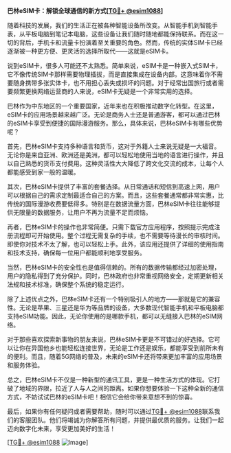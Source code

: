 **巴林eSIM卡：解锁全球通信的新方式[[TG💪+ @esim1088](https://t.me/s/esim1088)]**

随着科技的发展，我们的生活正在被各种智能设备所改变。从智能手机到智能手表，从平板电脑到笔记本电脑，这些设备让我们随时随地都能保持联系。而在这一切的背后，手机卡和流量卡扮演着至关重要的角色。然而，传统的实体SIM卡已经逐渐被一种更方便、更灵活的选择所取代——这就是eSIM卡。

说到eSIM卡，很多人可能还不太熟悉。简单来说，eSIM卡是一种嵌入式SIM卡，它不像传统SIM卡那样需要物理插拔，而是直接集成在设备内部。这意味着你不需要随身携带多张实体卡，也不用担心丢失或损坏的问题。对于经常出国旅行或者需要频繁更换网络运营商的人来说，eSIM卡无疑是一个非常实用的选择。

巴林作为中东地区的一个重要国家，近年来也在积极推动数字化转型。在这里，eSIM卡的应用场景越来越广泛。无论是商务人士还是普通游客，都可以通过巴林的eSIM卡享受到便捷的国际漫游服务。那么，具体来说，巴林eSIM卡有哪些优势呢？

首先，巴林eSIM卡支持多种语言和货币，这对于外籍人士来说无疑是一大福音。无论你是来自亚洲、欧洲还是美洲，都可以轻松地使用当地的语言进行操作，并且以自己熟悉的货币支付费用。这种灵活性大大降低了跨文化交流的成本，让每个人都能感受到家一般的温暖。

其次，巴林eSIM卡提供了丰富的套餐选择。从日常通话和短信到高速上网，用户可以根据自己的需求定制最适合自己的方案。而且，这些套餐通常都非常实惠，比传统的国际漫游收费要低得多。特别是在数据流量方面，巴林eSIM卡往往能够提供无限量的数据服务，让用户不再为流量不足而烦恼。

再者，巴林eSIM卡的操作也非常简便。只需下载官方应用程序，按照提示完成注册流程即可开始使用。整个过程无需复杂的手续，也不需要等待漫长的审核时间。即使你对技术不太了解，也可以轻松上手。此外，该应用还提供了详细的使用指南和技术支持，确保每一位用户都能顺利地享受服务。

当然，巴林eSIM卡的安全性也是值得信赖的。所有的数据传输都经过加密处理，用户的隐私得到了充分保护。同时，巴林政府也非常重视网络安全，定期更新相关法规和技术标准，确保整个系统的稳定运行。

除了上述优点之外，巴林eSIM卡还有一个特别吸引人的地方——那就是它的兼容性。无论是苹果、三星还是华为等品牌的设备，大多数现代智能手机和平板电脑都支持eSIM功能。因此，无论你使用的是哪款手机，都可以无缝接入巴林的eSIM网络。

对于那些喜欢探索新事物的朋友来说，巴林eSIM卡更是不可错过的好选择。它可以让你在异国他乡也能轻松连接世界，无论是工作还是娱乐，都能享受到前所未有的便利。而且，随着5G网络的普及，未来的eSIM卡还将带来更加丰富的应用场景和服务体验。

总之，巴林eSIM卡不仅是一种新型的通讯工具，更是一种生活方式的体现。它打破了地域的界限，拉近了人与人之间的距离。如果你想要体验一下这种全新的通信方式，不妨试试巴林的eSIM卡吧！相信它会给你带来意想不到的惊喜。

最后，如果你有任何疑问或者需要帮助，随时可以通过[TG💪+ @esim1088](https://t.me/s/esim1088)联系我们的客服团队。他们将竭诚为你解答所有问题，并提供最优质的服务。让我们一起迈向数字化未来，享受更加美好的生活！

[[TG💪+ @esim1088](https://t.me/s/esim1088) ![Image](https://i.postimg.cc/4NQfJmqS/Snipaste-2025-05-13-00-14-12.png)]